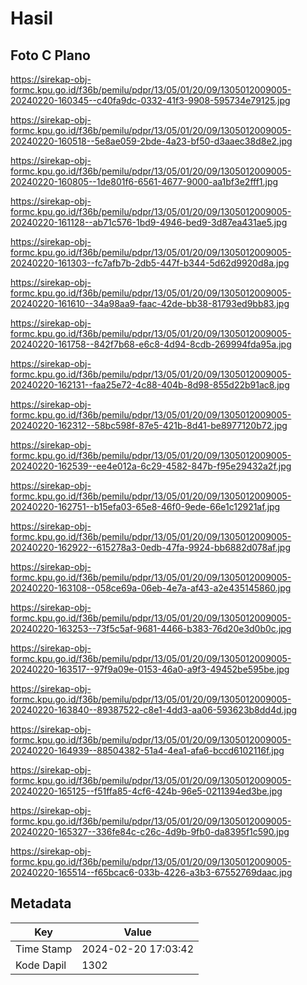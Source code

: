 # Hasil

## Foto C Plano

https://sirekap-obj-formc.kpu.go.id/f36b/pemilu/pdpr/13/05/01/20/09/1305012009005-20240220-160345--c40fa9dc-0332-41f3-9908-595734e79125.jpg

https://sirekap-obj-formc.kpu.go.id/f36b/pemilu/pdpr/13/05/01/20/09/1305012009005-20240220-160518--5e8ae059-2bde-4a23-bf50-d3aaec38d8e2.jpg

https://sirekap-obj-formc.kpu.go.id/f36b/pemilu/pdpr/13/05/01/20/09/1305012009005-20240220-160805--1de801f6-6561-4677-9000-aa1bf3e2fff1.jpg

https://sirekap-obj-formc.kpu.go.id/f36b/pemilu/pdpr/13/05/01/20/09/1305012009005-20240220-161128--ab71c576-1bd9-4946-bed9-3d87ea431ae5.jpg

https://sirekap-obj-formc.kpu.go.id/f36b/pemilu/pdpr/13/05/01/20/09/1305012009005-20240220-161303--fc7afb7b-2db5-447f-b344-5d62d9920d8a.jpg

https://sirekap-obj-formc.kpu.go.id/f36b/pemilu/pdpr/13/05/01/20/09/1305012009005-20240220-161610--34a98aa9-faac-42de-bb38-81793ed9bb83.jpg

https://sirekap-obj-formc.kpu.go.id/f36b/pemilu/pdpr/13/05/01/20/09/1305012009005-20240220-161758--842f7b68-e6c8-4d94-8cdb-269994fda95a.jpg

https://sirekap-obj-formc.kpu.go.id/f36b/pemilu/pdpr/13/05/01/20/09/1305012009005-20240220-162131--faa25e72-4c88-404b-8d98-855d22b91ac8.jpg

https://sirekap-obj-formc.kpu.go.id/f36b/pemilu/pdpr/13/05/01/20/09/1305012009005-20240220-162312--58bc598f-87e5-421b-8d41-be8977120b72.jpg

https://sirekap-obj-formc.kpu.go.id/f36b/pemilu/pdpr/13/05/01/20/09/1305012009005-20240220-162539--ee4e012a-6c29-4582-847b-f95e29432a2f.jpg

https://sirekap-obj-formc.kpu.go.id/f36b/pemilu/pdpr/13/05/01/20/09/1305012009005-20240220-162751--b15efa03-65e8-46f0-9ede-66e1c12921af.jpg

https://sirekap-obj-formc.kpu.go.id/f36b/pemilu/pdpr/13/05/01/20/09/1305012009005-20240220-162922--615278a3-0edb-47fa-9924-bb6882d078af.jpg

https://sirekap-obj-formc.kpu.go.id/f36b/pemilu/pdpr/13/05/01/20/09/1305012009005-20240220-163108--058ce69a-06eb-4e7a-af43-a2e435145860.jpg

https://sirekap-obj-formc.kpu.go.id/f36b/pemilu/pdpr/13/05/01/20/09/1305012009005-20240220-163253--73f5c5af-9681-4466-b383-76d20e3d0b0c.jpg

https://sirekap-obj-formc.kpu.go.id/f36b/pemilu/pdpr/13/05/01/20/09/1305012009005-20240220-163517--97f9a09e-0153-46a0-a9f3-49452be595be.jpg

https://sirekap-obj-formc.kpu.go.id/f36b/pemilu/pdpr/13/05/01/20/09/1305012009005-20240220-163840--89387522-c8e1-4dd3-aa06-593623b8dd4d.jpg

https://sirekap-obj-formc.kpu.go.id/f36b/pemilu/pdpr/13/05/01/20/09/1305012009005-20240220-164939--88504382-51a4-4ea1-afa6-bccd6102116f.jpg

https://sirekap-obj-formc.kpu.go.id/f36b/pemilu/pdpr/13/05/01/20/09/1305012009005-20240220-165125--f51ffa85-4cf6-424b-96e5-0211394ed3be.jpg

https://sirekap-obj-formc.kpu.go.id/f36b/pemilu/pdpr/13/05/01/20/09/1305012009005-20240220-165327--336fe84c-c26c-4d9b-9fb0-da8395f1c590.jpg

https://sirekap-obj-formc.kpu.go.id/f36b/pemilu/pdpr/13/05/01/20/09/1305012009005-20240220-165514--f65bcac6-033b-4226-a3b3-67552769daac.jpg


## Metadata

| Key        | Value               |
| ---------- | ------------------- |
| Time Stamp | 2024-02-20 17:03:42 |
| Kode Dapil | 1302                |




